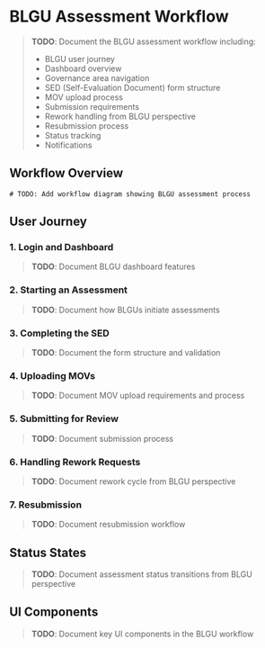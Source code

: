 # BLGU Assessment Workflow

> **TODO**: Document the BLGU assessment workflow including:
> - BLGU user journey
> - Dashboard overview
> - Governance area navigation
> - SED (Self-Evaluation Document) form structure
> - MOV upload process
> - Submission requirements
> - Rework handling from BLGU perspective
> - Resubmission process
> - Status tracking
> - Notifications

## Workflow Overview

```mermaid
# TODO: Add workflow diagram showing BLGU assessment process
```

## User Journey

### 1. Login and Dashboard

> **TODO**: Document BLGU dashboard features

### 2. Starting an Assessment

> **TODO**: Document how BLGUs initiate assessments

### 3. Completing the SED

> **TODO**: Document the form structure and validation

### 4. Uploading MOVs

> **TODO**: Document MOV upload requirements and process

### 5. Submitting for Review

> **TODO**: Document submission process

### 6. Handling Rework Requests

> **TODO**: Document rework cycle from BLGU perspective

### 7. Resubmission

> **TODO**: Document resubmission workflow

## Status States

> **TODO**: Document assessment status transitions from BLGU perspective

## UI Components

> **TODO**: Document key UI components in the BLGU workflow
